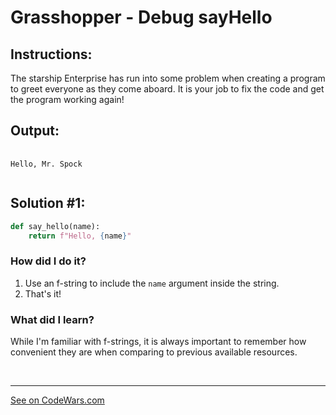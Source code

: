 <h1><strong>Grasshopper - Debug sayHello</strong></h1>

<h2><strong>Instructions:</strong></h2>

<p>The starship Enterprise has run into some problem when creating a program to greet everyone as they come aboard. It is your job to fix the code and get the program working again!</p>

<h2><strong>Output:</strong></h2>

<pre>
    <code>
Hello, Mr. Spock
    </code>
</pre>

<h2><strong>Solution #1:</strong></h2>

``` python
def say_hello(name):
    return f"Hello, {name}"
```

<h3><b>How did I do it?</b></h3>
<p>
    <ol>
    <li> Use an f-string to include the <code>name</code> argument inside the string.</li>
    <li>That's it!</li>
    </ol>
</p>

<h3><strong>What did I learn?</strong></h3>
<p>While I'm familiar with f-strings, it is always important to remember how convenient they are when comparing to previous available resources.</p>
<br>

<hr>
<a href='https://www.codewars.com/kata/5625618b1fe21ab49f00001f/python'>See on CodeWars.com</a>